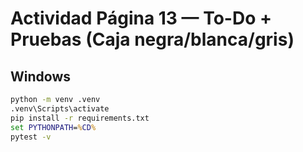# Actividad Página 13 — To-Do + Pruebas (Caja negra/blanca/gris)
## Windows
```bat
python -m venv .venv
.venv\Scripts\activate
pip install -r requirements.txt
set PYTHONPATH=%CD%
pytest -v
```
